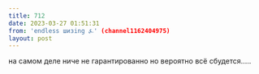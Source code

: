 ```yaml
---
title: 712
date: 2023-03-27 01:51:31
from: 'endless шизing ⍼' (channel1162404975)
layout: post
---
```


на самом деле ниче не гарантированно но вероятно всё сбудется.....
